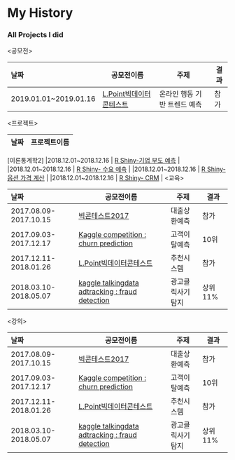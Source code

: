 # My History
### All Projects I did 
<공모전>

| 날짜                    | 공모전이름                                    | 주제     | 결과   |
| :--------------------- | ---------------------------------------- | ------ | ---- |
|2019.01.01~2019.01.16 | [L.Point빅데이터콘테스트]() | 온라인 행동 기반 트렌드 예측 | 참가   

<프로젝트>

| 날짜                    | 프로젝트이름                                    |
| :--------------------- | ---------------------------------------- |
[이론통계학2]
|2018.12.01~2018.12.16 | [R Shiny-기업 부도 예측](https://pphonyohyeyun.shinyapps.io/bankruptcy_ohy/) | 
|2018.12.01~2018.12.16 | [R Shiny- 수요 예측](https://pphonyohyeyun.shinyapps.io/demand_ohy/) | 
|2018.12.01~2018.12.16 | [R Shiny-옵션 가격 계산](https://pphonyohyeyun.shinyapps.io/option_hy/) | 
|2018.12.01~2018.12.16 | [R Shiny- CRM](https://pphonyohyeyun.shinyapps.io/crm_ohy/) | 
<교육>

| 날짜                    | 공모전이름                                    | 주제     | 결과   |
| :--------------------- | ---------------------------------------- | ------ | ---- |
| 2017.08.09-2017.10.15 | [빅콘테스트2017](https://github.com/RyuJiseung/BigCon2017) | 대출상환예측 | 참가   |
| 2017.09.03-2017.12.17 | [Kaggle competition : churn prediction](https://github.com/RyuJiseung/WSDM_2018) | 고객이탈예측 | 10위   |
| 2017.12.11-2018.01.26 | [L.Point빅데이터콘테스트](https://github.com/RyuJiseung/2018_L.Point_BigData_Competition) | 추천시스템 | 참가   |
| 2018.03.10-2018.05.07 | [kaggle talkingdata adtracking : fraud detection](https://github.com/RyuJiseung/kaggle-talkingdata-adtracking-fraud-detection) | 광고클릭사기탐지 | 상위 11% |

<강의>

| 날짜                    | 공모전이름                                    | 주제     | 결과   |
| :--------------------- | ---------------------------------------- | ------ | ---- |
| 2017.08.09-2017.10.15 | [빅콘테스트2017](https://github.com/RyuJiseung/BigCon2017) | 대출상환예측 | 참가   |
| 2017.09.03-2017.12.17 | [Kaggle competition : churn prediction](https://github.com/RyuJiseung/WSDM_2018) | 고객이탈예측 | 10위   |
| 2017.12.11-2018.01.26 | [L.Point빅데이터콘테스트](https://github.com/RyuJiseung/2018_L.Point_BigData_Competition) | 추천시스템 | 참가   |
| 2018.03.10-2018.05.07 | [kaggle talkingdata adtracking : fraud detection](https://github.com/RyuJiseung/kaggle-talkingdata-adtracking-fraud-detection) | 광고클릭사기탐지 | 상위 11% |
